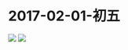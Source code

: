 # 2017-02-01-初五
![](https://bilicover2017.github.io/Android/2017.02-01.jpg)
![](https://bilicover2017.github.io/PC/2017.02-01.jpg)